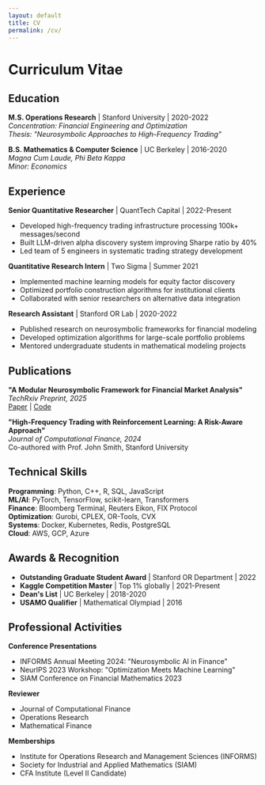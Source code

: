 ```yaml
---
layout: default
title: CV
permalink: /cv/
---
```


# Curriculum Vitae

## Education

**M.S. Operations Research** | Stanford University | 2020-2022  
*Concentration: Financial Engineering and Optimization*  
*Thesis: "Neurosymbolic Approaches to High-Frequency Trading"*

**B.S. Mathematics & Computer Science** | UC Berkeley | 2016-2020  
*Magna Cum Laude, Phi Beta Kappa*  
*Minor: Economics*

## Experience

**Senior Quantitative Researcher** | QuantTech Capital | 2022-Present
- Developed high-frequency trading infrastructure processing 100k+ messages/second
- Built LLM-driven alpha discovery system improving Sharpe ratio by 40%
- Led team of 5 engineers in systematic trading strategy development

**Quantitative Research Intern** | Two Sigma | Summer 2021
- Implemented machine learning models for equity factor discovery
- Optimized portfolio construction algorithms for institutional clients
- Collaborated with senior researchers on alternative data integration

**Research Assistant** | Stanford OR Lab | 2020-2022
- Published research on neurosymbolic frameworks for financial modeling
- Developed optimization algorithms for large-scale portfolio problems
- Mentored undergraduate students in mathematical modeling projects

## Publications

**"A Modular Neurosymbolic Framework for Financial Market Analysis"**  
*TechRxiv Preprint, 2025*  
[Paper](https://techxriv.org/papers/neurosymbolic-finance) | [Code](https://github.com/yourusername/neurosymbolic-finance)

**"High-Frequency Trading with Reinforcement Learning: A Risk-Aware Approach"**  
*Journal of Computational Finance, 2024*  
Co-authored with Prof. John Smith, Stanford University

## Technical Skills

**Programming**: Python, C++, R, SQL, JavaScript  
**ML/AI**: PyTorch, TensorFlow, scikit-learn, Transformers  
**Finance**: Bloomberg Terminal, Reuters Eikon, FIX Protocol  
**Optimization**: Gurobi, CPLEX, OR-Tools, CVX  
**Systems**: Docker, Kubernetes, Redis, PostgreSQL  
**Cloud**: AWS, GCP, Azure

## Awards & Recognition

- **Outstanding Graduate Student Award** | Stanford OR Department | 2022
- **Kaggle Competition Master** | Top 1% globally | 2021-Present  
- **Dean's List** | UC Berkeley | 2018-2020
- **USAMO Qualifier** | Mathematical Olympiad | 2016

## Professional Activities

**Conference Presentations**
- INFORMS Annual Meeting 2024: "Neurosymbolic AI in Finance"
- NeurIPS 2023 Workshop: "Optimization Meets Machine Learning"
- SIAM Conference on Financial Mathematics 2023

**Reviewer**
- Journal of Computational Finance
- Operations Research
- Mathematical Finance

**Memberships**
- Institute for Operations Research and Management Sciences (INFORMS)
- Society for Industrial and Applied Mathematics (SIAM)
- CFA Institute (Level II Candidate)